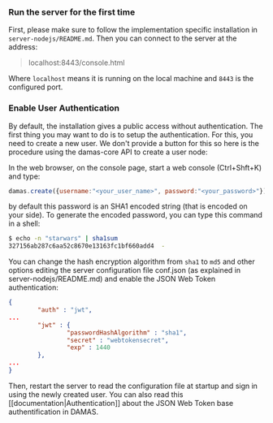 ###  Run the server for the first time

First, please make sure to follow the implementation specific installation in `server-nodejs/README.md`. Then you can connect to the server at the address:

> localhost:8443/console.html

Where `localhost` means it is running on the local machine and `8443` is the configured port.

### Enable User Authentication

By default, the installation gives a public access without authentication. The first thing you may want to do is to setup the authentication. For this, you need to create a new user. We don't provide a button for this so here is the procedure using the damas-core API to create a user node:

In the web browser, on the console page, start a web console (Ctrl+Shft+K) and type:
```js
damas.create({username:"<your_user_name>", password:"<your_password>"});
```
by default this password is an SHA1 encoded string (that is encoded on your side). To generate the encoded password, you can type this command in a shell:
```sh
$ echo -n "starwars" | sha1sum
327156ab287c6aa52c8670e13163fc1bf660add4  -
```
You can change the hash encryption algorithm from `sha1` to `md5` and other options editing the server configuration file conf.json (as explained in server-nodejs/README.md) and enable the JSON Web Token authentication:

```json
{
        "auth" : "jwt",
...
        "jwt" : {
                "passwordHashAlgorithm" : "sha1",
                "secret" : "webtokensecret",
                "exp" : 1440
        },
...
}
```
Then, restart the server to read the configuration file at startup and sign in using the newly created user. You can also read this [[documentation|Authentication]] about the JSON Web Token base authentification in DAMAS.